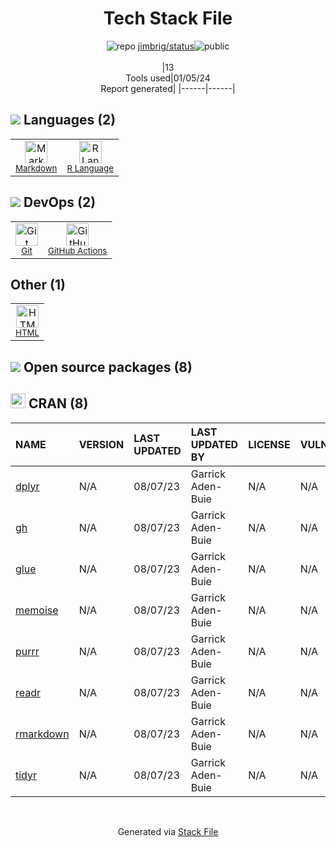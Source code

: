 <!--
&lt;--- Readme.md Snippet without images Start ---&gt;
## Tech Stack
jimbrig/status is built on the following main stack:

- [Markdown](http://daringfireball.net/projects/markdown/) – Languages
- [R Language](http://www.r-project.org/) – Languages
- [GitHub Actions](https://github.com/features/actions) – Continuous Integration

Full tech stack [here](/techstack.md)

&lt;--- Readme.md Snippet without images End ---&gt;

&lt;--- Readme.md Snippet with images Start ---&gt;
## Tech Stack
jimbrig/status is built on the following main stack:

- <img width='25' height='25' src='https://img.stackshare.io/service/1147/markdown.png' alt='Markdown'/> [Markdown](http://daringfireball.net/projects/markdown/) – Languages
- <img width='25' height='25' src='https://img.stackshare.io/service/1213/r-logo.png' alt='R Language'/> [R Language](http://www.r-project.org/) – Languages
- <img width='25' height='25' src='https://img.stackshare.io/service/11563/actions.png' alt='GitHub Actions'/> [GitHub Actions](https://github.com/features/actions) – Continuous Integration

Full tech stack [here](/techstack.md)

&lt;--- Readme.md Snippet with images End ---&gt;
-->
<div align="center">

# Tech Stack File
![](https://img.stackshare.io/repo.svg "repo") [jimbrig/status](https://github.com/jimbrig/status)![](https://img.stackshare.io/public_badge.svg "public")
<br/><br/>
|13<br/>Tools used|01/05/24 <br/>Report generated|
|------|------|
</div>

## <img src='https://img.stackshare.io/languages.svg'/> Languages (2)
<table><tr>
  <td align='center'>
  <img width='36' height='36' src='https://img.stackshare.io/service/1147/markdown.png' alt='Markdown'>
  <br>
  <sub><a href="http://daringfireball.net/projects/markdown/">Markdown</a></sub>
  <br>
  <sub></sub>
</td>

<td align='center'>
  <img width='36' height='36' src='https://img.stackshare.io/service/1213/r-logo.png' alt='R Language'>
  <br>
  <sub><a href="http://www.r-project.org/">R Language</a></sub>
  <br>
  <sub></sub>
</td>

</tr>
</table>

## <img src='https://img.stackshare.io/devops.svg'/> DevOps (2)
<table><tr>
  <td align='center'>
  <img width='36' height='36' src='https://img.stackshare.io/service/1046/git.png' alt='Git'>
  <br>
  <sub><a href="http://git-scm.com/">Git</a></sub>
  <br>
  <sub></sub>
</td>

<td align='center'>
  <img width='36' height='36' src='https://img.stackshare.io/service/11563/actions.png' alt='GitHub Actions'>
  <br>
  <sub><a href="https://github.com/features/actions">GitHub Actions</a></sub>
  <br>
  <sub></sub>
</td>

</tr>
</table>

## Other (1)
<table><tr>
  <td align='center'>
  <img width='36' height='36' src='https://img.stackshare.io/service/2270/no-img-open-source.png' alt='HTML'>
  <br>
  <sub><a href="http://">HTML</a></sub>
  <br>
  <sub></sub>
</td>

</tr>
</table>


## <img src='https://img.stackshare.io/group.svg' /> Open source packages (8)</h2>

## <img width='24' height='24' src='https://img.stackshare.io/package_manager/105004/default_a16028785587c9c482ce21483b5e660123a3d270.png'/> CRAN (8)

|NAME|VERSION|LAST UPDATED|LAST UPDATED BY|LICENSE|VULNERABILITIES|
|:------|:------|:------|:------|:------|:------|
|[dplyr](https://cran.r-project.org/dplyr)|N/A|08/07/23|Garrick Aden-Buie |N/A|N/A|
|[gh](https://cran.r-project.org/gh)|N/A|08/07/23|Garrick Aden-Buie |N/A|N/A|
|[glue](https://cran.r-project.org/glue)|N/A|08/07/23|Garrick Aden-Buie |N/A|N/A|
|[memoise](https://cran.r-project.org/memoise)|N/A|08/07/23|Garrick Aden-Buie |N/A|N/A|
|[purrr](https://cran.r-project.org/purrr)|N/A|08/07/23|Garrick Aden-Buie |N/A|N/A|
|[readr](https://cran.r-project.org/readr)|N/A|08/07/23|Garrick Aden-Buie |N/A|N/A|
|[rmarkdown](https://cran.r-project.org/rmarkdown)|N/A|08/07/23|Garrick Aden-Buie |N/A|N/A|
|[tidyr](https://cran.r-project.org/tidyr)|N/A|08/07/23|Garrick Aden-Buie |N/A|N/A|

<br/>
<div align='center'>

Generated via [Stack File](https://github.com/marketplace/stack-file)
